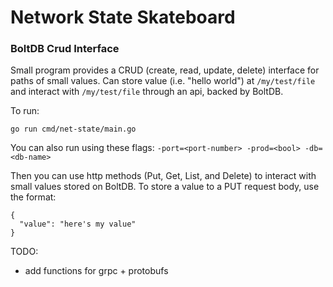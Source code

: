 # Network State Skateboard

### BoltDB Crud Interface

Small program provides a CRUD (create, read, update, delete) interface for paths of small values.
Can store value (i.e. "hello world") at `/my/test/file` and interact with `/my/test/file` through an api, backed by BoltDB.

To run:

```
go run cmd/net-state/main.go
```

You can also run using these flags: `-port=<port-number> -prod=<bool> -db=<db-name>`

Then you can use http methods (Put, Get, List, and Delete) to interact with small values stored on BoltDB.
To store a value to a PUT request body, use the format:
```
{
  "value": "here's my value"
}
```

TODO:
- add functions for grpc + protobufs